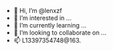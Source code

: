 - 👋 Hi, I’m @lenxzf
- 👀 I’m interested in ...
- 🌱 I’m currently learning ...
- 💞️ I’m looking to collaborate on ...
- 📫 L13397354748@163.

<!---
lenxzf/lenxzf is a ✨ special ✨ repository because its `README.md` (this file) appears on your GitHub profile.
You can click the Preview link to take a look at your changes.
--->
